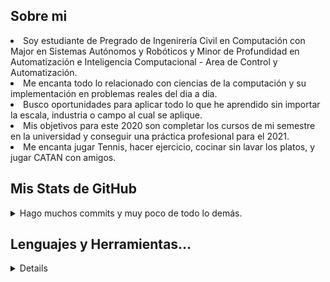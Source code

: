 <!DOCTYPE html>
<html lang="en">
<head>
    <meta charset="UTF-8">
    <meta name="viewport" content="width=device-width, initial-scale=1.0">
</head>
<body>
    <section>
        <h1>
            Sobre mi
        </h1>
        <lu>
            <li>
                Soy estudiante de Pregrado de Ingenirería Civil en Computación 
                con  Major en Sistemas Autónomos y Robóticos y Minor de 
                Profundidad en Automatización e Inteligencia Computacional - 
                Area de Control y Automatización.
            </li>
            <li>
                Me encanta todo lo relacionado con ciencias de la computación y 
                su implementación en problemas reales del dia a dia. 
            </li>
            <li>
                Busco oportunidades para aplicar todo lo que he aprendido sin 
                importar la escala, industria o campo al cual se aplique.
            </li>
            <li>
                Mis objetivos para este 2020 son completar los cursos de mi 
                semestre en la universidad y conseguir una práctica profesional 
                para el 2021.
            </li>
            <li>
                Me encanta jugar Tennis, hacer ejercicio, cocinar sin lavar los 
                platos, y jugar CATAN con amigos.
            </li>
        </lu>
    </section>
    <section>
        <h1>
            Mis Stats de GitHub
        </h1>
        <details>
            <summary>
                Hago muchos commits y muy poco de todo lo demás.
            </summary>
            <img alt="GitHub Stats" src="https://github-readme-stats.vercel.app/api?username=HenryBlairG&count_private=true&show_icons=true"/>
        </details>
    </section>
    <section>
        <h1>
            Lenguajes y Herramientas...
        </h1>
        <details>
            
        </details>
    </section>
</body>
</html>